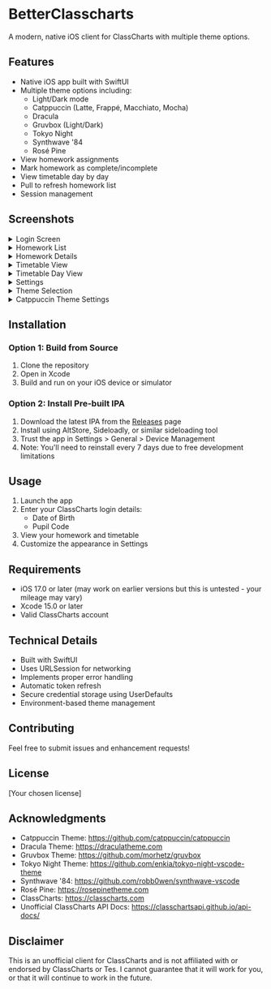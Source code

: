 # BetterClasscharts

A modern, native iOS client for ClassCharts with multiple theme options.

## Features

- Native iOS app built with SwiftUI
- Multiple theme options including:
  - Light/Dark mode
  - Catppuccin (Latte, Frappé, Macchiato, Mocha)
  - Dracula
  - Gruvbox (Light/Dark)
  - Tokyo Night
  - Synthwave '84
  - Rosé Pine
- View homework assignments
- Mark homework as complete/incomplete
- View timetable day by day
- Pull to refresh homework list
- Session management

## Screenshots

<details>
<summary>Login Screen</summary>
<img src="Screenshots/login.png" alt="Login Screen" width="300">
</details>

<details>
<summary>Homework List</summary>
<img src="Screenshots/homework.png" alt="Homework List" width="300">
</details>

<details>
<summary>Homework Details</summary>
<img src="Screenshots/homework_details.png" alt="Homework Details" width="300">
</details>

<details>
<summary>Timetable View</summary>
<img src="Screenshots/timetable.png" alt="Timetable View" width="300">
</details>

<details>
<summary>Timetable Day View</summary>
<img src="Screenshots/timetable_day.png" alt="Timetable Day View" width="300">
</details>

<details>
<summary>Settings</summary>
<img src="Screenshots/settings.png" alt="Settings" width="300">
</details>

<details>
<summary>Theme Selection</summary>
<img src="Screenshots/themes.png" alt="Theme Selection" width="300">
</details>

<details>
<summary>Catppuccin Theme Settings</summary>
<img src="Screenshots/catppuccin.png" alt="Catppuccin Theme Settings" width="300">
</details>

## Installation

### Option 1: Build from Source
1. Clone the repository
2. Open in Xcode
3. Build and run on your iOS device or simulator

### Option 2: Install Pre-built IPA
1. Download the latest IPA from the [Releases](../../releases) page
2. Install using AltStore, Sideloadly, or similar sideloading tool
3. Trust the app in Settings > General > Device Management
4. Note: You'll need to reinstall every 7 days due to free development limitations

## Usage

1. Launch the app
2. Enter your ClassCharts login details:
   - Date of Birth
   - Pupil Code
3. View your homework and timetable
4. Customize the appearance in Settings

## Requirements

- iOS 17.0 or later (may work on earlier versions but this is untested - your mileage may vary)
- Xcode 15.0 or later
- Valid ClassCharts account

## Technical Details

- Built with SwiftUI
- Uses URLSession for networking
- Implements proper error handling
- Automatic token refresh
- Secure credential storage using UserDefaults
- Environment-based theme management

## Contributing

Feel free to submit issues and enhancement requests!

## License

[Your chosen license]

## Acknowledgments

- Catppuccin Theme: https://github.com/catppuccin/catppuccin
- Dracula Theme: https://draculatheme.com
- Gruvbox Theme: https://github.com/morhetz/gruvbox
- Tokyo Night Theme: https://github.com/enkia/tokyo-night-vscode-theme
- Synthwave '84: https://github.com/robb0wen/synthwave-vscode
- Rosé Pine: https://rosepinetheme.com
- ClassCharts: https://classcharts.com
- Unofficial ClassCharts API Docs: https://classchartsapi.github.io/api-docs/

## Disclaimer

This is an unofficial client for ClassCharts and is not affiliated with or endorsed by ClassCharts or Tes. I cannot guarantee that it will work for you, or that it will continue to work in the future.